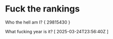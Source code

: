 # Fuck the rankings

Who the hell am I?
{ 29815430 }

What fucking year is it?
[ 2025-03-24T23:56:40Z ]
